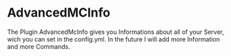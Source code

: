 AdvancedMCInfo
==============
The Plugin AdvancedMcInfo gives you Informations about all of your Server, wich you can set in the config.yml. In the future I will add more Information and more Commands.
